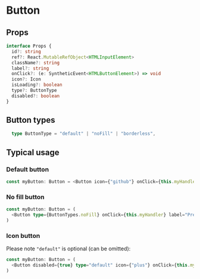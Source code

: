 # Button

## Props

```typescript
interface Props {
  id?: string
  ref?: React.MutableRefObject<HTMLInputElement>
  className?: string
  label?: string
  onClick?: (e: SyntheticEvent<HTMLButtonElement>) => void
  icon?: Icon
  isLoading?: boolean
  type?: ButtonType
  disabled?: boolean
}
```

## Button types

```typescript
  type ButtonType = "default" | "noFill" | "borderless",

```

## Typical usage

### Default button

```typescript
const myButton: Button = <Button icon={"github"} onClick={this.myHandler} label="Press me" />
```

### No fill button

```typescript
const myButton: Button = (
  <Button type={ButtonTypes.noFill} onClick={this.myHandler} label="Press me" />
)
```

### Icon button

Please note `"default"` is optional (can be omitted):

```typescript
const myButton: Button = (
  <Button disabled={true} type="default" icon={"plus"} onClick={this.myHandler} label="Press me" />
)
```
